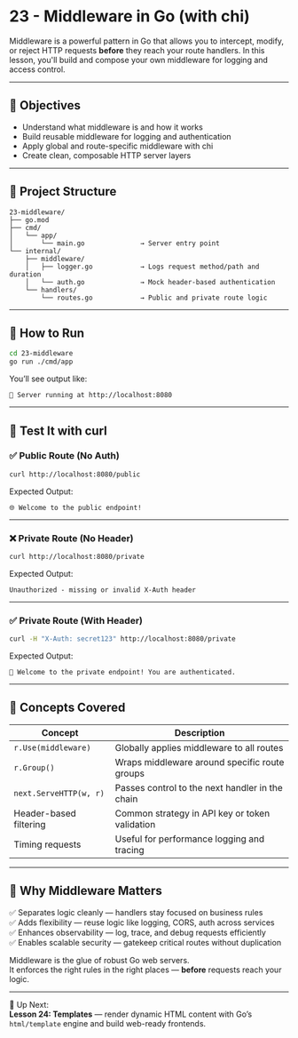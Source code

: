 # 23 - Middleware in Go (with chi)

Middleware is a powerful pattern in Go that allows you to intercept, modify, or reject HTTP requests **before** they reach your route handlers. In this lesson, you'll build and compose your own middleware for logging and access control.

---

## 🎯 Objectives

- Understand what middleware is and how it works
- Build reusable middleware for logging and authentication
- Apply global and route-specific middleware with chi
- Create clean, composable HTTP server layers

---

## 📁 Project Structure

```
23-middleware/
├── go.mod
├── cmd/
│   └── app/
│       └── main.go              → Server entry point
└── internal/
    ├── middleware/
    │   ├── logger.go            → Logs request method/path and duration
    │   └── auth.go              → Mock header-based authentication
    └── handlers/
        └── routes.go            → Public and private route logic
```

---

## 🚀 How to Run

```bash
cd 23-middleware
go run ./cmd/app
```

You’ll see output like:

```
🚀 Server running at http://localhost:8080
```

---

## 🔐 Test It with curl

### ✅ Public Route (No Auth)

```bash
curl http://localhost:8080/public
```

Expected Output:

```
🌐 Welcome to the public endpoint!
```

---

### ❌ Private Route (No Header)

```bash
curl http://localhost:8080/private
```

Expected Output:

```
Unauthorized - missing or invalid X-Auth header
```

---

### ✅ Private Route (With Header)

```bash
curl -H "X-Auth: secret123" http://localhost:8080/private
```

Expected Output:

```
🔐 Welcome to the private endpoint! You are authenticated.
```

---

## 🧠 Concepts Covered

| Concept                  | Description |
|--------------------------|-------------|
| `r.Use(middleware)`      | Globally applies middleware to all routes |
| `r.Group()`              | Wraps middleware around specific route groups |
| `next.ServeHTTP(w, r)`   | Passes control to the next handler in the chain |
| Header-based filtering   | Common strategy in API key or token validation |
| Timing requests          | Useful for performance logging and tracing |

---

## 📌 Why Middleware Matters

✅ Separates logic cleanly — handlers stay focused on business rules  
✅ Adds flexibility — reuse logic like logging, CORS, auth across services  
✅ Enhances observability — log, trace, and debug requests efficiently  
✅ Enables scalable security — gatekeep critical routes without duplication  

Middleware is the glue of robust Go web servers.  
It enforces the right rules in the right places — **before** requests reach your logic.

---

🔁 Up Next:  
**Lesson 24: Templates** — render dynamic HTML content with Go’s `html/template` engine and build web-ready frontends.
```